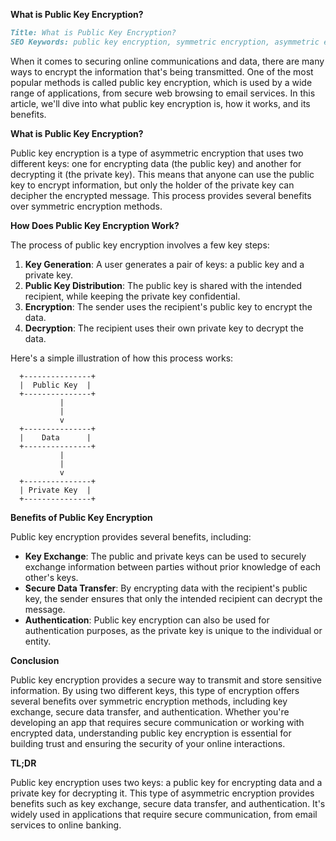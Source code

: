 **What is Public Key Encryption?**
```markdown
Title: What is Public Key Encryption?
SEO Keywords: public key encryption, symmetric encryption, asymmetric encryption, RSA, PKCS
```

When it comes to securing online communications and data, there are many ways to encrypt the information that's being transmitted. One of the most popular methods is called public key encryption, which is used by a wide range of applications, from secure web browsing to email services. In this article, we'll dive into what public key encryption is, how it works, and its benefits.

**What is Public Key Encryption?**

Public key encryption is a type of asymmetric encryption that uses two different keys: one for encrypting data (the public key) and another for decrypting it (the private key). This means that anyone can use the public key to encrypt information, but only the holder of the private key can decipher the encrypted message. This process provides several benefits over symmetric encryption methods.

**How Does Public Key Encryption Work?**

The process of public key encryption involves a few key steps:

1. **Key Generation**: A user generates a pair of keys: a public key and a private key.
2. **Public Key Distribution**: The public key is shared with the intended recipient, while keeping the private key confidential.
3. **Encryption**: The sender uses the recipient's public key to encrypt the data.
4. **Decryption**: The recipient uses their own private key to decrypt the data.

Here's a simple illustration of how this process works:

```
  +---------------+
  |  Public Key  |
  +---------------+
           |
           |
           v
  +---------------+
  |    Data      |
  +---------------+
           |
           |
           v
  +---------------+
  | Private Key  |
  +---------------+
```

**Benefits of Public Key Encryption**

Public key encryption provides several benefits, including:

* **Key Exchange**: The public and private keys can be used to securely exchange information between parties without prior knowledge of each other's keys.
* **Secure Data Transfer**: By encrypting data with the recipient's public key, the sender ensures that only the intended recipient can decrypt the message.
* **Authentication**: Public key encryption can also be used for authentication purposes, as the private key is unique to the individual or entity.

**Conclusion**

Public key encryption provides a secure way to transmit and store sensitive information. By using two different keys, this type of encryption offers several benefits over symmetric encryption methods, including key exchange, secure data transfer, and authentication. Whether you're developing an app that requires secure communication or working with encrypted data, understanding public key encryption is essential for building trust and ensuring the security of your online interactions.

**TL;DR**

Public key encryption uses two keys: a public key for encrypting data and a private key for decrypting it. This type of asymmetric encryption provides benefits such as key exchange, secure data transfer, and authentication. It's widely used in applications that require secure communication, from email services to online banking.